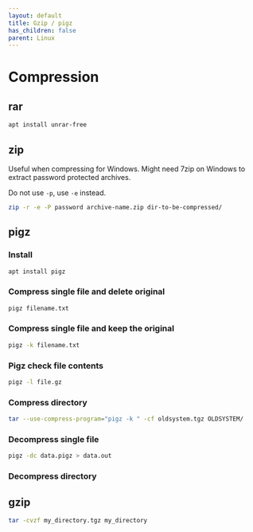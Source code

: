 ```yaml
---
layout: default
title: Gzip / pigz
has_children: false
parent: Linux
---
```


# Compression

## rar

```bash
apt install unrar-free
```


## zip

Useful when compressing for Windows. Might need 7zip on Windows to
extract password protected archives.

Do not use `-p`, use `-e` instead.

```bash
zip -r -e -P password archive-name.zip dir-to-be-compressed/
```

## pigz

### Install

```bash
apt install pigz
```

### Compress single file and delete original

```bash
pigz filename.txt
```

### Compress single file and keep the original

```bash
pigz -k filename.txt
```

### Pigz check file contents

```bash
pigz -l file.gz
```

### Compress directory

```bash
tar --use-compress-program="pigz -k " -cf oldsystem.tgz OLDSYSTEM/
```

### Decompress single file

```bash
pigz -dc data.pigz > data.out
```

### Decompress directory

## gzip

```bash
tar -cvzf my_directory.tgz my_directory
```
